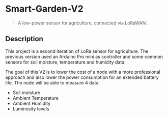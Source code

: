# Smart-Garden-V2
> A low-power sensor for agriculture, connected via LoRaWAN.

## Description
This project is a second iteration of LoRa sensor for agriculture. The previous version used an Arduino Pro mini as controller and some common sensors for soil moisture, temperature and humidity data.

The goal of this V2 is to lower the cost of a node with a more professional approach and also lower the power consumption for an extended battery life.
The node will be able to measure 4 data:
- Soil moisture
- Ambient Temperature
- Ambient Humidity
- Luminosity levels
